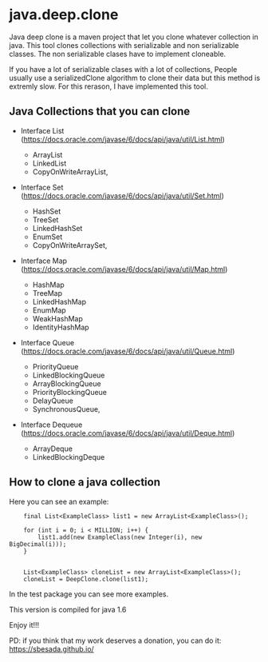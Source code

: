 # java.deep.clone
Java deep clone is a maven project that let you clone whatever collection in java. This tool clones collections with serializable and non serializable classes. The non serializable clases have to implement cloneable.

If you have a lot of serializable clases with a lot of collections, People usually use a serializedClone algorithm to clone their data but this method is extremly slow. For this rerason, I have implemented this tool.

## Java Collections that you can clone

+ Interface List (https://docs.oracle.com/javase/6/docs/api/java/util/List.html)
  + ArrayList
  + LinkedList
  + CopyOnWriteArrayList,

+ Interface Set (https://docs.oracle.com/javase/6/docs/api/java/util/Set.html)
  + HashSet
  + TreeSet
  + LinkedHashSet
  + EnumSet
  + CopyOnWriteArraySet,

+ Interface Map (https://docs.oracle.com/javase/6/docs/api/java/util/Map.html)
  + HashMap
  + TreeMap
  + LinkedHashMap
  + EnumMap
  + WeakHashMap
  + IdentityHashMap
  
+ Interface Queue (https://docs.oracle.com/javase/6/docs/api/java/util/Queue.html)
  + PriorityQueue
  + LinkedBlockingQueue
  + ArrayBlockingQueue
  + PriorityBlockingQueue
  + DelayQueue
  + SynchronousQueue,

+ Interface Dequeue (https://docs.oracle.com/javase/6/docs/api/java/util/Deque.html)
  + ArrayDeque
  + LinkedBlockingDeque

## How to clone a java collection

Here you can see an example:

        final List<ExampleClass> list1 = new ArrayList<ExampleClass>();

        for (int i = 0; i < MILLION; i++) {
            list1.add(new ExampleClass(new Integer(i), new BigDecimal(i)));
        }


        List<ExampleClass> cloneList = new ArrayList<ExampleClass>();
        cloneList = DeepClone.clone(list1);
        

In the test package you can see more examples. 

This version is compiled for java 1.6

Enjoy it!!!

PD: if you think that my work deserves a donation, you can do it: https://sbesada.github.io/
